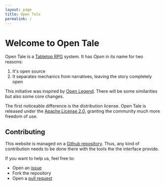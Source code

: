 ```yaml
---
layout: page
title: Open Tale
permalink: /
---
```


# Welcome to Open Tale

Open Tale is a [Tabletop RPG][ttrpg] system. It has *Open* in its name for two
reasons:

1. It's open source
2. It separates mechanics from narratives, leaving the story completely open

This initiative was inspired by [Open Legend][open-legend]. There will be some
similarities but also some core changes.

The first noticeable difference is the distribution license. Open Tale is
released under the [Apache License 2.0][apache], granting the community much
more freedom of use.

## Contributing

This website is managed on a [Github repository][repository]. Thus, any kind of
contribution needs to be done there with the tools the the interface provide.

If you want to help us, feel free to:

* Open an [issue][issue]
* Fork the repository
* Open a [pull request][pull-request]

[ttrpg]: https://en.wikipedia.org/wiki/Tabletop_role-playing_game
[open-legend]: https://openlegendrpg.com/
[apache]: http://www.apache.org/licenses/LICENSE-2.0
[repository]: https://github.com/open-tale/open-tale.github.io
[issue]: https://github.com/open-tale/open-tale.github.io/issues
[pull-request]: https://github.com/open-tale/open-tale.github.io/pulls
